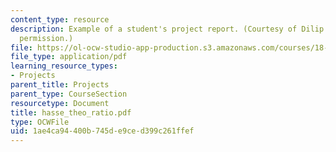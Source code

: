 ```yaml
---
content_type: resource
description: Example of a student's project report. (Courtesy of Dilip Das. Used with
  permission.)
file: https://ol-ocw-studio-app-production.s3.amazonaws.com/courses/18-704-seminar-in-algebra-and-number-theory-rational-points-on-elliptic-curves-fall-2004/1ae4ca94400b745de9ced399c261ffef_hasse_theo_ratio.pdf
file_type: application/pdf
learning_resource_types:
- Projects
parent_title: Projects
parent_type: CourseSection
resourcetype: Document
title: hasse_theo_ratio.pdf
type: OCWFile
uid: 1ae4ca94-400b-745d-e9ce-d399c261ffef
---
```

